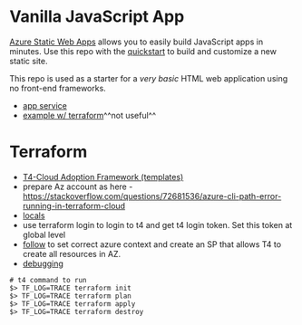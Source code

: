 # Vanilla JavaScript App


[Azure Static Web Apps](https://docs.microsoft.com/azure/static-web-apps/overview) allows you to easily build JavaScript apps in minutes. Use this repo with the [quickstart](https://docs.microsoft.com/azure/static-web-apps/getting-started?tabs=vanilla-javascript) to build and customize a new static site.

This repo is used as a starter for a _very basic_ HTML web application using no front-end frameworks.
 - [app service](https://www.cloudiqtech.com/deploy-a-web-app-in-azure-app-service-using-terraform/ )
 - [example w/ terraform](https://medium.com/bb-tutorials-and-thoughts/how-to-create-a-static-website-on-azure-with-terraform-9971e55e2884 )^^not useful^^


 # Terraform
 - [T4-Cloud Adoption Framework (templates)](https://github.com/aztfmod/terraform-azurerm-caf )
 - prepare Az account as here - https://stackoverflow.com/questions/72681536/azure-cli-path-error-running-in-terraform-cloud
- [locals](https://spacelift.io/blog/terraform-locals )
 - use terraform login to login to t4 and get t4 login token. Set this token at global level
 - [follow](https://registry.terraform.io/providers/hashicorp/azurerm/latest/docs/guides/service_principal_client_secret#creating-a-service-principal-using-the-azure-cli ) to set correct azure context and create an SP that allows T4 to create all resources in AZ.
- [debugging](https://www.jorgebernhardt.com/terraform-troubleshooting-logging/ )

```shell
# t4 command to run
$> TF_LOG=TRACE terraform init
$> TF_LOG=TRACE terraform plan
$> TF_LOG=TRACE terraform apply
$> TF_LOG=TRACE terraform destroy

```